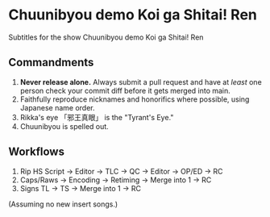 Chuunibyou demo Koi ga Shitai! Ren
==================================

Subtitles for the show Chuunibyou demo Koi ga Shitai! Ren

Commandments
------------
1. **Never release alone.** Always submit a pull request and have at *least* one person check your commit diff before it gets merged into main.
2. Faithfully reproduce nicknames and honorifics where possible, using Japanese name order.
3. Rikka's eye 「邪王真眼」 is the "Tyrant's Eye."
4. Chuunibyou is spelled out.

Workflows
---------
1. Rip HS Script -> Editor -> TLC -> QC -> Editor -> OP/ED -> RC
2. Caps/Raws -> Encoding -> Retiming -> Merge into 1 -> RC
3. Signs TL -> TS -> Merge into 1 -> RC

(Assuming no new insert songs.)
